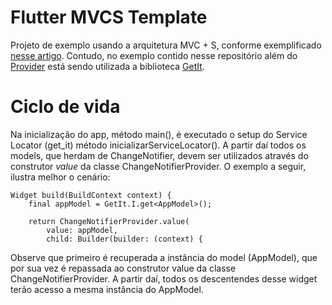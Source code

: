 # Flutter MVCS Template

Projeto de exemplo usando a arquitetura MVC + S, conforme exemplificado [nesse artigo](https://blog.gskinner.com/archives/2020/09/flutter-state-management-with-mvcs.html). Contudo, no exemplo contido nesse repositório além do [Provider](https://pub.dev/packages/provider) está sendo utilizada a biblioteca [GetIt](https://pub.dev/packages/get_it).

# Ciclo de vida

Na inicialização do app, método main(), é executado o setup do Service Locator (get_it) método inicializarServiceLocator(). A partir daí todos os models, que herdam de ChangeNotifier, devem ser utilizados através do construtor *value* da classe ChangeNotifierProvider. O exemplo a seguir, ilustra melhor o cenário:

```
Widget build(BuildContext context) {
    final appModel = GetIt.I.get<AppModel>();

    return ChangeNotifierProvider.value(
        value: appModel,
        child: Builder(builder: (context) {
```

Observe que primeiro é recuperada a instância do model (AppModel), que por sua vez é repassada ao construtor value da classe ChangeNotifierProvider. A partir daí, todos os descentendes desse widget terão acesso a mesma instância do AppModel.
